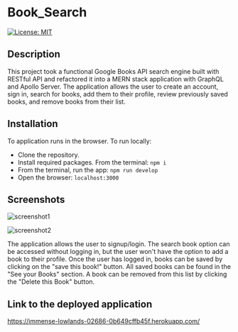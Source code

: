 # Book_Search

[![License: MIT](https://img.shields.io/badge/License-MIT-yellow.svg)](https://opensource.org/licenses/MIT)


## Description

This project took a functional Google Books API search engine built with RESTful API and refactored it into a MERN stack application with GraphQL and Apollo Server. 
The application allows the user to create an account, sign in, search for books, add them to their profile, review previously saved books, and remove books from their list.


## Installation

To application runs in the browser. 
To run locally: 
- Clone the repository.
- Install required packages. From the terminal: `npm i`
- From the terminal, run the app: `npm run develop`
- Open the browser: `localhost:3000`


## Screenshots


![screenshot1](https://github.com/Georgina5-2/Book_Search/assets/122113060/a8e3b082-4213-48fd-b0eb-6dd2fe0d272e)



![screenshot2](https://github.com/Georgina5-2/Book_Search/assets/122113060/92be2902-fd0a-4d93-ae4c-aec086d76cdb)



The application allows the user to signup/login. The search book option can be accessed without logging in, but the user won't have the option to add a book to their profile.
Once the user has logged in, books can be saved by clicking on the "save this book!" button.
All saved books can be found in the "See your Books" section. A book can be removed from this list by clicking the "Delete this Book" button. 



## Link to the deployed application 


https://immense-lowlands-02686-0b649cffb45f.herokuapp.com/





